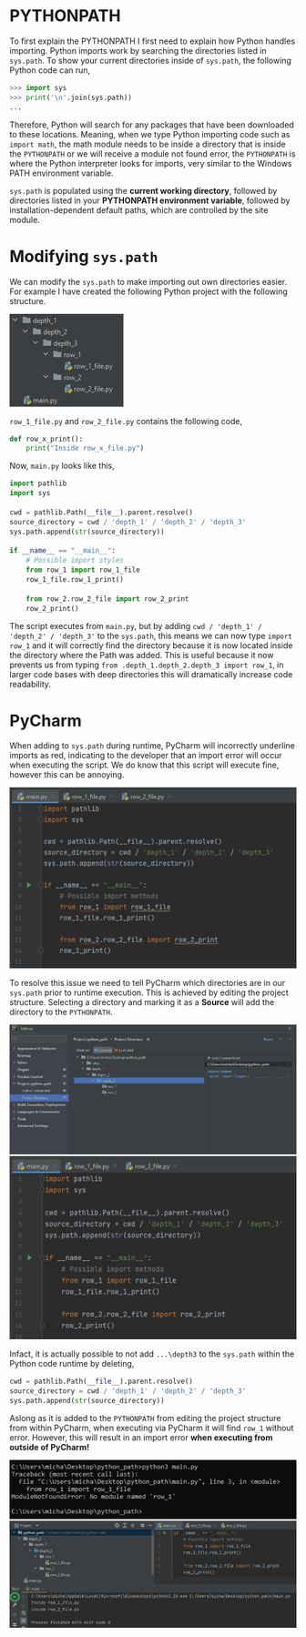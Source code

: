 # PYTHONPATH

To first explain the PYTHONPATH I first need to explain how Python handles importing. Python imports work by searching the directories listed in `sys.path`.
To show your current directories inside of `sys.path`, the following Python code can run,

```Python
>>> import sys
>>> print('\n'.join(sys.path))
...
```

Therefore, Python will search for any packages that have been downloaded to these locations. Meaning, when we type Python importing code such as `import math`, the math module needs to be inside a directory that is inside the `PYTHONPATH` or we will receive a module not found error, the `PYTHONPATH` is where the Python interpreter looks for imports, very similar to the Windows PATH environment variable.

`sys.path` is populated using the **current working directory**, followed by directories listed in your **PYTHONPATH environment variable**, followed by installation-dependent default paths, which are controlled by the site module.

# Modifying `sys.path`

We can modify the `sys.path` to make importing out own directories easier.
For example I have created the following Python project with the following structure.

![](./images/python_path_1.png)

`row_1_file.py` and `row_2_file.py` contains the following code,
```Python
def row_x_print():
    print("Inside row_x_file.py")
```

Now, `main.py` looks like this,

```Python
import pathlib
import sys

cwd = pathlib.Path(__file__).parent.resolve()
source_directory = cwd / 'depth_1' / 'depth_2' / 'depth_3'
sys.path.append(str(source_directory))

if __name__ == "__main__":
    # Possible import styles
    from row_1 import row_1_file
    row_1_file.row_1_print()

    from row_2.row_2_file import row_2_print
    row_2_print()
```

The script executes from `main.py`, but by adding `cwd / 'depth_1' / 'depth_2' / 'depth_3'` to the `sys.path`, this means we can now type `import row_1` and it will correctly find the directory because it is now located inside the directory where the Path was added. This is useful because it now prevents us from typing `from .depth_1.depth_2.depth_3 import row_1`, in larger code bases with deep directories this will dramatically increase code readability.

# PyCharm

When adding to `sys.path` during runtime, PyCharm will incorrectly underline imports as red, indicating to the developer that an import error will occur when executing the script. We do know that this script will execute fine, however this can be annoying.

![](./images/python_path_pycharm.png)

To resolve this issue we need to tell PyCharm which directories are in our `sys.path` prior to runtime execution. This is achieved by editing the project structure. Selecting a directory and marking it as a **Source** will add the directory to the `PYTHONPATH`.

![](./images/python_path_pycharm_2.png)
![](./images/python_path_pycharm_3.png)

Infact, it is actually possible to not add `...\depth3` to the `sys.path` within the Python code runtime by deleting,

```Python
cwd = pathlib.Path(__file__).parent.resolve()
source_directory = cwd / 'depth_1' / 'depth_2' / 'depth_3'
sys.path.append(str(source_directory))
```

Aslong as it is added to the `PYTHONPATH` from editing the project structure from within PyCharm, when executing via PyCharm it will find `row_1` without error. However, this will result in an import error **when executing from outside of PyCharm!**

![](./images/python_path_pycharm_4.png)
![](./images/python_path_pycharm_5.png)
